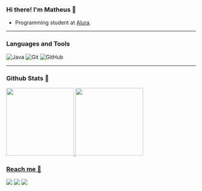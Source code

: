 ### Hi there! I'm Matheus 👋
* Programming student at [Alura](https://www.alura.com.br/?utm_term=alura%20cursos&utm_campaign=%5BSearch%5D+%5BPerformance%5D+-+Institucional&utm_source=adwords&utm_medium=ppc&hsa_acc=7964138385&hsa_cam=386166608&hsa_grp=21666755648&hsa_ad=609948692827&hsa_src=g&hsa_tgt=kwd-151798006408&hsa_kw=alura%20cursos&hsa_mt=e&hsa_net=adwords&hsa_ver=3&gad_source=1&gclid=Cj0KCQiAqsitBhDlARIsAGMR1Rhx8_Hz47JOJKqdrZk05oiSWJsh1pkgCVb8f9lUifnB9mSXwaV-ozwaAvhrEALw_wcB).

---

### Languages and Tools 
![Java](https://img.shields.io/badge/java-%23ED8B00.svg?style=for-the-badge&logo=openjdk&logoColor=white) ![Git](https://img.shields.io/badge/git-%23F05033.svg?style=for-the-badge&logo=git&logoColor=white) ![GitHub](https://img.shields.io/badge/github-%23121011.svg?style=for-the-badge&logo=github&logoColor=white)

---

### Github Stats 🚀

<div>
<a href="https://github.com/seu-usuário-aqui">
<img loading="lazy" height="180em" src="https://github-readme-stats.vercel.app/api/top-langs/?username=a3LIPe&layout=compact&langs_count=7&theme=tokyonight"/>
<img loading="lazy" height="180em" src="https://github-readme-stats.vercel.app/api?username=a3LIPe&show_icons=true&theme=tokyonight&include_all_commits=true&count_private=true"/>
</div>

### Reach me 📢

<div>
<a href="https://instagram.com/matheusepereira" target="_blank"><img loading="lazy" src="https://img.shields.io/badge/-Instagram-%23E4405F?style=for-the-badge&logo=instagram&logoColor=white" target="_blank"></a>
<a href = "mailto:contato@elizaldematheus112@gmail.com"><img loading="lazy" src="https://img.shields.io/badge/Gmail-D14836?style=for-the-badge&logo=gmail&logoColor=white" target="_blank"></a>
<a href="https://www.linkedin.com/in/matheus-elizalde-3425b9255" target="_blank"><img loading="lazy" src="https://img.shields.io/badge/-LinkedIn-%230077B5?style=for-the-badge&logo=linkedin&logoColor=white" target="_blank"></a>   
</div>
